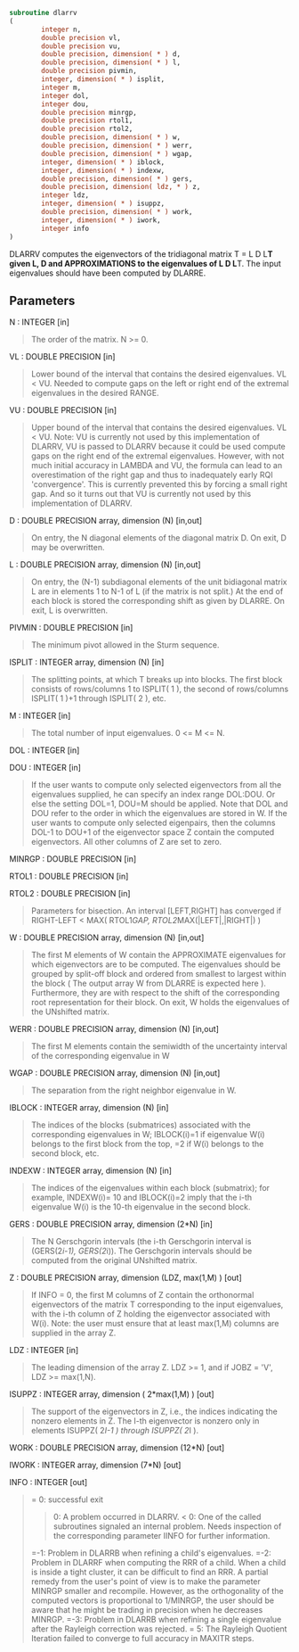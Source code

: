 ```fortran
subroutine dlarrv
(
        integer n,
        double precision vl,
        double precision vu,
        double precision, dimension( * ) d,
        double precision, dimension( * ) l,
        double precision pivmin,
        integer, dimension( * ) isplit,
        integer m,
        integer dol,
        integer dou,
        double precision minrgp,
        double precision rtol1,
        double precision rtol2,
        double precision, dimension( * ) w,
        double precision, dimension( * ) werr,
        double precision, dimension( * ) wgap,
        integer, dimension( * ) iblock,
        integer, dimension( * ) indexw,
        double precision, dimension( * ) gers,
        double precision, dimension( ldz, * ) z,
        integer ldz,
        integer, dimension( * ) isuppz,
        double precision, dimension( * ) work,
        integer, dimension( * ) iwork,
        integer info
)
```

DLARRV computes the eigenvectors of the tridiagonal matrix
T = L D L**T given L, D and APPROXIMATIONS to the eigenvalues of L D L**T.
The input eigenvalues should have been computed by DLARRE.

## Parameters
N : INTEGER [in]
> The order of the matrix.  N >= 0.

VL : DOUBLE PRECISION [in]
> Lower bound of the interval that contains the desired
> eigenvalues. VL < VU. Needed to compute gaps on the left or right
> end of the extremal eigenvalues in the desired RANGE.

VU : DOUBLE PRECISION [in]
> Upper bound of the interval that contains the desired
> eigenvalues. VL < VU.
> Note: VU is currently not used by this implementation of DLARRV, VU is
> passed to DLARRV because it could be used compute gaps on the right end
> of the extremal eigenvalues. However, with not much initial accuracy in
> LAMBDA and VU, the formula can lead to an overestimation of the right gap
> and thus to inadequately early RQI 'convergence'. This is currently
> prevented this by forcing a small right gap. And so it turns out that VU
> is currently not used by this implementation of DLARRV.

D : DOUBLE PRECISION array, dimension (N) [in,out]
> On entry, the N diagonal elements of the diagonal matrix D.
> On exit, D may be overwritten.

L : DOUBLE PRECISION array, dimension (N) [in,out]
> On entry, the (N-1) subdiagonal elements of the unit
> bidiagonal matrix L are in elements 1 to N-1 of L
> (if the matrix is not split.) At the end of each block
> is stored the corresponding shift as given by DLARRE.
> On exit, L is overwritten.

PIVMIN : DOUBLE PRECISION [in]
> The minimum pivot allowed in the Sturm sequence.

ISPLIT : INTEGER array, dimension (N) [in]
> The splitting points, at which T breaks up into blocks.
> The first block consists of rows/columns 1 to
> ISPLIT( 1 ), the second of rows/columns ISPLIT( 1 )+1
> through ISPLIT( 2 ), etc.

M : INTEGER [in]
> The total number of input eigenvalues.  0 <= M <= N.

DOL : INTEGER [in]

DOU : INTEGER [in]
> If the user wants to compute only selected eigenvectors from all
> the eigenvalues supplied, he can specify an index range DOL:DOU.
> Or else the setting DOL=1, DOU=M should be applied.
> Note that DOL and DOU refer to the order in which the eigenvalues
> are stored in W.
> If the user wants to compute only selected eigenpairs, then
> the columns DOL-1 to DOU+1 of the eigenvector space Z contain the
> computed eigenvectors. All other columns of Z are set to zero.

MINRGP : DOUBLE PRECISION [in]

RTOL1 : DOUBLE PRECISION [in]

RTOL2 : DOUBLE PRECISION [in]
> Parameters for bisection.
> An interval [LEFT,RIGHT] has converged if
> RIGHT-LEFT < MAX( RTOL1*GAP, RTOL2*MAX(|LEFT|,|RIGHT|) )

W : DOUBLE PRECISION array, dimension (N) [in,out]
> The first M elements of W contain the APPROXIMATE eigenvalues for
> which eigenvectors are to be computed.  The eigenvalues
> should be grouped by split-off block and ordered from
> smallest to largest within the block ( The output array
> W from DLARRE is expected here ). Furthermore, they are with
> respect to the shift of the corresponding root representation
> for their block. On exit, W holds the eigenvalues of the
> UNshifted matrix.

WERR : DOUBLE PRECISION array, dimension (N) [in,out]
> The first M elements contain the semiwidth of the uncertainty
> interval of the corresponding eigenvalue in W

WGAP : DOUBLE PRECISION array, dimension (N) [in,out]
> The separation from the right neighbor eigenvalue in W.

IBLOCK : INTEGER array, dimension (N) [in]
> The indices of the blocks (submatrices) associated with the
> corresponding eigenvalues in W; IBLOCK(i)=1 if eigenvalue
> W(i) belongs to the first block from the top, =2 if W(i)
> belongs to the second block, etc.

INDEXW : INTEGER array, dimension (N) [in]
> The indices of the eigenvalues within each block (submatrix);
> for example, INDEXW(i)= 10 and IBLOCK(i)=2 imply that the
> i-th eigenvalue W(i) is the 10-th eigenvalue in the second block.

GERS : DOUBLE PRECISION array, dimension (2*N) [in]
> The N Gerschgorin intervals (the i-th Gerschgorin interval
> is (GERS(2*i-1), GERS(2*i)). The Gerschgorin intervals should
> be computed from the original UNshifted matrix.

Z : DOUBLE PRECISION array, dimension (LDZ, max(1,M) ) [out]
> If INFO = 0, the first M columns of Z contain the
> orthonormal eigenvectors of the matrix T
> corresponding to the input eigenvalues, with the i-th
> column of Z holding the eigenvector associated with W(i).
> Note: the user must ensure that at least max(1,M) columns are
> supplied in the array Z.

LDZ : INTEGER [in]
> The leading dimension of the array Z.  LDZ >= 1, and if
> JOBZ = 'V', LDZ >= max(1,N).

ISUPPZ : INTEGER array, dimension ( 2*max(1,M) ) [out]
> The support of the eigenvectors in Z, i.e., the indices
> indicating the nonzero elements in Z. The I-th eigenvector
> is nonzero only in elements ISUPPZ( 2*I-1 ) through
> ISUPPZ( 2*I ).

WORK : DOUBLE PRECISION array, dimension (12*N) [out]

IWORK : INTEGER array, dimension (7*N) [out]

INFO : INTEGER [out]
> = 0:  successful exit
> 
> > 0:  A problem occurred in DLARRV.
> < 0:  One of the called subroutines signaled an internal problem.
> Needs inspection of the corresponding parameter IINFO
> for further information.
> 
> =-1:  Problem in DLARRB when refining a child's eigenvalues.
> =-2:  Problem in DLARRF when computing the RRR of a child.
> When a child is inside a tight cluster, it can be difficult
> to find an RRR. A partial remedy from the user's point of
> view is to make the parameter MINRGP smaller and recompile.
> However, as the orthogonality of the computed vectors is
> proportional to 1/MINRGP, the user should be aware that
> he might be trading in precision when he decreases MINRGP.
> =-3:  Problem in DLARRB when refining a single eigenvalue
> after the Rayleigh correction was rejected.
> = 5:  The Rayleigh Quotient Iteration failed to converge to
> full accuracy in MAXITR steps.
